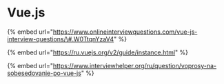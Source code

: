 # Vue.js

{% embed url="https://www.onlineinterviewquestions.com/vue-js-interview-questions/\#.W0TtqnYzaV4" %}

{% embed url="https://ru.vuejs.org/v2/guide/instance.html" %}

{% embed url="https://www.interviewhelper.org/ru/question/voprosy-na-sobesedovanie-po-vue-js" %}



